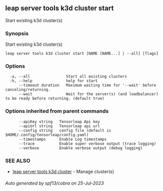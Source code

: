 ## leap server tools k3d cluster start

Start existing k3d cluster(s)

### Synopsis

Start existing k3d cluster(s)

```
leap server tools k3d cluster start [NAME [NAME...] | --all] [flags]
```

### Options

```
  -a, --all                Start all existing clusters
  -h, --help               help for start
      --timeout duration   Maximum waiting time for '--wait' before canceling/returning.
      --wait               Wait for the server(s) (and loadbalancer) to be ready before returning. (default true)
```

### Options inherited from parent commands

```
      --apiKey string   Tensorleap Api key
      --apiUrl string   Tensorleap api url
      --config string   config file (default is $HOME/.config/tensorleap/config.yaml)
      --timestamps      Enable Log timestamps
      --trace           Enable super verbose output (trace logging)
      --verbose         Enable verbose output (debug logging)
```

### SEE ALSO

* [leap server tools k3d cluster](leap_server_tools_k3d_cluster.md)	 - Manage cluster(s)

###### Auto generated by spf13/cobra on 25-Jul-2023

